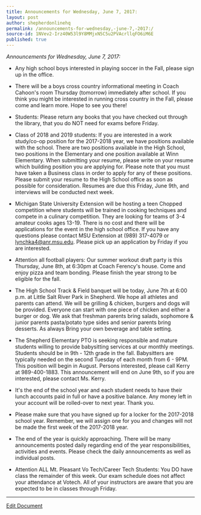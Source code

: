 ```yaml
---
title: Announcements for Wednesday, June 7, 2017:
layout: post
author: shepherdonlinehq
permalink: /announcements-for-wednesday,-june-7,-2017:/
source-id: 1NVev2-Irz40W53l9Y8MMjxN5C5u2PVAcrllqFO6iM6E
published: true
---
```

*Announcements for Wednesday, June 7, 2017:*

* Any high school boys interested in playing soccer in the Fall, please sign up in the office.

* There will be a boys cross country informational meeting in Coach Cahoon's room Thursday (tomorrow) immediately after school. If you think you might be interested in running cross country in the Fall, please come and learn more. Hope to see you there!

* Students: Please return any books that you have checked out through the library, that you do NOT need for exams before Friday.

* Class of 2018 and 2019 students: If you are interested in a work study/co-op position for the 2017-2018 year, we have positions available with the school. There are two positions available in the High School, two positions in the Elementary and one position available at Winn Elementary. When submitting your resume, please write on your resume which building position you are applying for. Please note that you must have taken a Business class in order to apply for any of these positions. Please submit your resume to the High School office as soon as possible for consideration. Resumes are due this Friday, June 9th, and interviews will be conducted next week.

* Michigan State University Extension will be hosting a teen Chopped competition where students will be trained in cooking techniques and compete in a culinary competition. They are looking for teams of 3-4 amateur cooks ages 13-19. There is no cost and there will be applications for the event in the high school office. If you have any questions please contact MSU Extension at (989) 317-4079 or lynchka4@anr.msu.edu. Please pick up an application by Friday if you are interested.

* Attention all football players: Our summer workout draft party is this Thursday, June 8th, at 6:30pm at Coach Ferency's house. Come and enjoy pizza and team bonding. Please finish the year strong to be eligible for the fall.

* The High School Track & Field banquet will be today, June 7th at 6:00 p.m. at Little Salt River Park in Shepherd. We hope all athletes and parents can attend. We will be grilling & chicken, burgers and dogs will be provided. Everyone can start with one piece of chicken and either a burger or dog. We ask that freshman parents bring salads, sophomore & junior parents pasta/potato type sides and senior parents bring desserts. As always Bring your own beverage and table setting.

* The Shepherd Elementary PTO is seeking responsible and mature students willing to provide babysitting services at our monthly meetings. Students should be in 9th - 12th grade in the fall. Babysitters are typically needed on the second Tuesday of each month from 6 - 9PM. This position will begin in August. Persons interested, please call Kerry at 989-400-1883. This announcement will end on June 9th, so if you are interested, please contact Ms. Kerry.

* It's the end of the school year and each student needs to have their lunch accounts paid in full or have a positive balance. Any money left in your account will be rolled-over to next year. Thank you.

* Please make sure that you have signed up for a locker for the 2017-2018 school year. Remember, we will assign one for you and changes will not be made the first week of the 2017-2018 year.

* The end of the year is quickly approaching. There will be many announcements posted daily regarding end of the year responsibilities, activities and events. Please check the daily announcements as well as individual posts.

* Attention ALL Mt. Pleasant Vo Tech/Career Tech Students: You DO have class the remainder of this week. Our exam schedule does not affect your attendance at Votech. All of your instructors are aware that you are expected to be in classes through Friday.

* * *


[Edit Document](https://docs.google.com/document/d/1NVev2-Irz40W53l9Y8MMjxN5C5u2PVAcrllqFO6iM6E/edit?usp=sharing)

